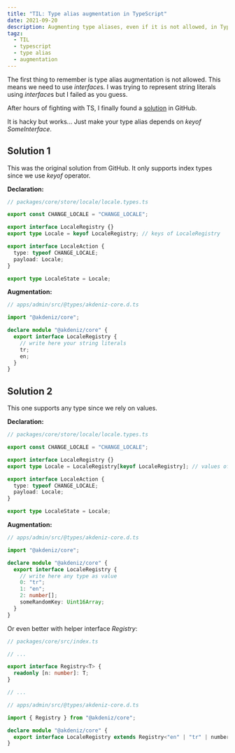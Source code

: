 ```yaml
---
title: "TIL: Type alias augmentation in TypeScript"
date: 2021-09-20
description: Augmenting type aliases, even if it is not allowed, in TypeScript.
tagz:
  - TIL
  - typescript
  - type alias
  - augmentation
---
```


The first thing to remember is type alias augmentation is not allowed. This means we need to use *interface*s. I was trying to represent string literals using *interface*s but I failed as you guess.

After hours of fighting with TS, I finally found a [solution](https://github.com/microsoft/TypeScript/issues/28078#issuecomment-432339564) in GitHub.

It is hacky but works... Just make your type alias depends on *keyof SomeInterface*.

## Solution 1

This was the original solution from GitHub. It only supports index types since we use *keyof* operator.


**Declaration:**

```ts
// packages/core/store/locale/locale.types.ts

export const CHANGE_LOCALE = "CHANGE_LOCALE";

export interface LocaleRegistry {}
export type Locale = keyof LocaleRegistry; // keys of LocaleRegistry

export interface LocaleAction {
  type: typeof CHANGE_LOCALE;
  payload: Locale;
}

export type LocaleState = Locale;
```

**Augmentation:**

```ts
// apps/admin/src/@types/akdeniz-core.d.ts

import "@akdeniz/core";

declare module "@akdeniz/core" {
  export interface LocaleRegistry {
    // write here your string literals
    tr;
    en;
  }
}
```

## Solution 2

This one supports any type since we rely on values.

**Declaration:**

```ts
// packages/core/store/locale/locale.types.ts

export const CHANGE_LOCALE = "CHANGE_LOCALE";

export interface LocaleRegistry {}
export type Locale = LocaleRegistry[keyof LocaleRegistry]; // values of LocaleRegistry

export interface LocaleAction {
  type: typeof CHANGE_LOCALE;
  payload: Locale;
}

export type LocaleState = Locale;
```

**Augmentation:**

```ts
// apps/admin/src/@types/akdeniz-core.d.ts

import "@akdeniz/core";

declare module "@akdeniz/core" {
  export interface LocaleRegistry {
    // write here any type as value
    0: "tr";
    1: "en";
    2: number[];
    someRandomKey: Uint16Array;
  }
}
```

Or even better with helper interface *Registry*:



```ts
// packages/core/src/index.ts

// ...

export interface Registry<T> {
  readonly [n: number]: T;
}

// ...

```

```ts
// apps/admin/src/@types/akdeniz-core.d.ts

import { Registry } from "@akdeniz/core";

declare module "@akdeniz/core" {
  export interface LocaleRegistry extends Registry<"en" | "tr" | number[] | Uint16Array> {}
}
```